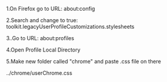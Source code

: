 1.On Firefox go to URL:
about:config

2.Search and change to true:
toolkit.legacyUserProfileCustomizations.stylesheets

3..Go to URL:
about:profiles

4.Open Profile Local Directory

5.Make new folder called "chrome"
and paste .css file on there

../chrome/userChrome.css
